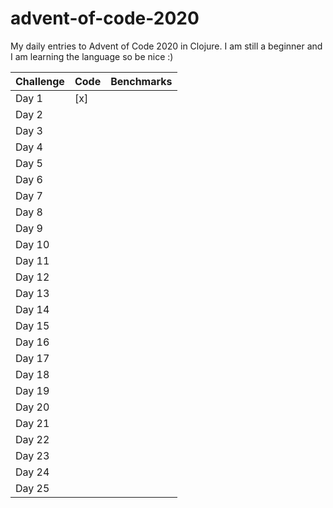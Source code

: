 # advent-of-code-2020

My daily entries to Advent of Code 2020 in Clojure. I am still a beginner and I am learning the language so be nice :)


| Challenge  | Code     |Benchmarks |
| --------- | --------- |---------- |
| Day  1    | [x]       |           |
| Day  2    |           |           |
| Day  3    |           |           |
| Day  4    |           |           |
| Day  5    |           |           |
| Day  6    |           |           |
| Day  7    |           |           |
| Day  8    |           |           |
| Day  9    |           |           |
| Day 10    |           |           |
| Day 11    |           |           |
| Day 12    |           |           |
| Day 13    |           |           |
| Day 14    |           |           |
| Day 15    |           |           |
| Day 16    |           |           |
| Day 17    |           |           |
| Day 18    |           |           |
| Day 19    |           |           |
| Day 20    |           |           |
| Day 21    |           |           |
| Day 22    |           |           |
| Day 23    |           |           |
| Day 24    |           |           |
| Day 25    |           |           |